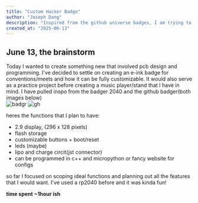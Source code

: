 ```yaml
---
title: "Custom Hacker Badge"
author: "Joseph Dang"
description: "Inspired from the github universe badges, I am trying to create a custom hardware badge that features a custom pcb, e ink display, and bluetooth/nfc support!"
created_at: "2025-06-13"
---
```




## June 13, the brainstorm

Today I wanted to create something new that involved pcb design and programming. I've decided to settle on creating an e-ink badge for conventions/meets and how it can be fully customizable. It would also serve as a practice project before creating a music player/stand that I have in mind. I have pulled inspo from the badger 2040 and the github badger(both images below)  
![badgr](https://github.com/badger/home/blob/main/readme_badgephoto.jpg) 
![gh](https://github.com/user-attachments/assets/b6a36ba9-a2c5-442e-8761-30f299360121)

heres the functions that I plan to have:
- 2.9 display, (296 x 128 pixels)
- flash storage 
- customizable buttons + boot/reset
- leds (maybe)
- lipo and charge circit(jst connector)
- can be programmed in c++ and micropython or fancy website for configs

so far I focused on scoping ideal functions and planning out all the features that I would want. I've used a rp2040 before and it was kinda fun!

**time spent ~1hour ish**
